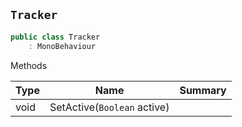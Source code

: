 ## `Tracker`

```csharp
public class Tracker
    : MonoBehaviour

```

Methods

| Type | Name | Summary | 
| --- | --- | --- | 
| void | SetActive(`Boolean` active) |  | 


